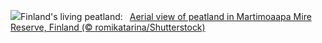 ![](https://www.bing.com/th?id=OHR.MartimoaapaFinland_EN-US3685817058_UHD.jpg&w=1000)Finland's living peatland:&nbsp;&ensp;[Aerial view of peatland in Martimoaapa Mire Reserve, Finland (© romikatarina/Shutterstock)](https://www.bing.com/th?id=OHR.MartimoaapaFinland_EN-US3685817058_UHD.jpg)
<br><br/>
